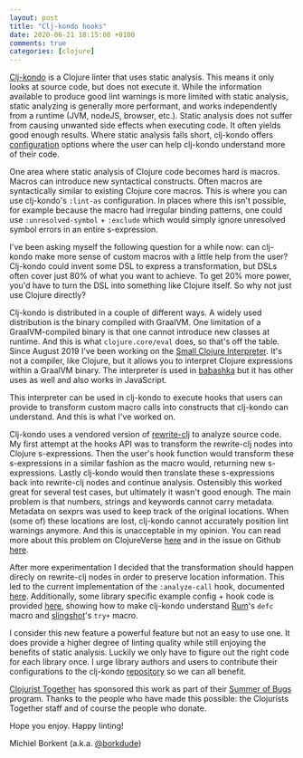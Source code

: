 ```yaml
---
layout: post
title: "Clj-kondo hooks"
date: 2020-06-21 18:15:08 +0100
comments: true
categories: [clojure]
---
```


[Clj-kondo](https://github.com/borkdude/clj-kondo/) is a Clojure linter that
uses static analysis. This means it only looks at source code, but does not
execute it. While the information available to produce good lint warnings is
more limited with static analysis, static analyzing is generally more
performant, and works independently from a runtime (JVM, nodeJS, browser,
etc.). Static analysis does not suffer from causing unwanted side effects when
executing code. It often yields good enough results. Where static analysis falls
short, clj-kondo offers
[configuration](https://github.com/borkdude/clj-kondo/blob/master/doc/config.md)
options where the user can help clj-kondo understand more of their code.

One area where static analysis of Clojure code becomes hard is macros. Macros
can introduce new syntactical constructs. Often macros are syntactically similar
to existing Clojure core macros. This is where you can use clj-kondo's
`:lint-as` configuration. In places where this isn't possible, for example
because the macro had irregular binding patterns, one could use
`:unresolved-symbol` + `:exclude` which would simply ignore unresolved symbol
errors in an entire s-expression.

I've been asking myself the following question for a while now: can clj-kondo
make more sense of custom macros with a little help from the user? Clj-kondo
could invent some DSL to express a transformation, but DSLs often cover just 80%
of what you want to achieve. To get 20% more power, you'd have to turn the DSL
into something like Clojure itself. So why not just use Clojure directly?

Clj-kondo is distributed in a couple of different ways. A widely used
distribution is the binary compiled with GraalVM. One limitation of a
GraalVM-compiled binary is that one cannot introduce new classes at runtime. And
this is what `clojure.core/eval` does, so that's off the table. Since August
2019 I've been working on the [Small Clojure
Interpreter](https://github.com/borkdude/sci). It's not a compiler, like
Clojure, but it allows you to interpret Clojure expressions within a GraalVM
binary. The interpreter is used in [babashka](http://babashka.org/) but it has
other uses as well and also works in JavaScript.

This interpreter can be used in clj-kondo to execute hooks that users can
provide to transform custom macro calls into constructs that clj-kondo can
understand. And this is what I've worked on.

Clj-kondo uses a vendored version of
[rewrite-clj](https://github.com/xsc/rewrite-clj) to analyze source code. My
first attempt at the hooks API was to transform the rewrite-clj nodes into
Clojure s-expressions. Then the user's hook function would transform these
s-expressions in a similar fashion as the macro would, returning new
s-expressions. Lastly clj-kondo would then translate these s-expressions back
into rewrite-clj nodes and continue analysis. Ostensibly this worked great for
several test cases, but ultimately it wasn't good enough. The main problem is
that numbers, strings and keywords cannot carry metadata. Metadata on sexprs was
used to keep track of the original locations. When (some of) these locations are
lost, clj-kondo cannot accurately position lint warnings anymore. And this is
unacceptable in my opinion. You can read more about this problem on ClojureVerse
[here](https://clojureverse.org/t/feedback-wanted-on-new-clj-kondo-macroexpansion-feature/6043)
and in the issue on Github
[here](https://github.com/borkdude/clj-kondo/issues/811).

After more experimentation I decided that the transformation should happen
direcly on rewrite-clj nodes in order to preserve location information. This led
to the current implementation of the `:analyze-call` hook, documented
[here](https://github.com/borkdude/clj-kondo/blob/master/doc/config.md#hooks).
Additionally, some library specific example config + hook code is provided
[here](https://github.com/borkdude/clj-kondo/tree/master/examples), showing how
to make clj-kondo understand [Rum](https://github.com/tonsky/rum)'s `defc` macro
and [slingshot](https://github.com/scgilardi/slingshot)'s `try+` macro.

I consider this new feature a powerful feature but not an easy to use one. It
does provide a higher degree of linting quality while still enjoying the
benefits of static analysis. Luckily we only have to figure out the right code
for each library once. I urge library authors and users to contribute their
configurations to the clj-kondo
[repository](https://github.com/borkdude/clj-kondo/tree/master/examples) so we
can all benefit.

[Clojurist Together](https://www.clojuriststogether.org/) has sponsored this
work as part of their [Summer of
Bugs](https://www.clojuriststogether.org/news/announcing-summer-of-bugs/)
program. Thanks to the people who have made this possible: the Clojurists
Together staff and of course the people who donate.

Hope you enjoy. Happy linting!

Michiel Borkent (a.k.a. [@borkdude](https://twitter.com/borkdude))
